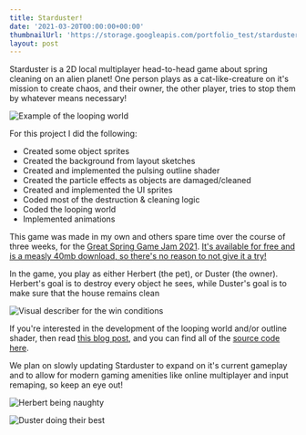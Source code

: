 ```yaml
---
title: Starduster!
date: '2021-03-20T00:00:00+00:00'
thumbnailUrl: 'https://storage.googleapis.com/portfolio_test/starduster/Hero_Image.png'
layout: post
---
```

Starduster is a 2D local multiplayer head-to-head game about spring cleaning on an alien planet! One person plays as a cat-like-creature on it's mission to create chaos, and their owner, the other player, tries to stop them by whatever means necessary!

![Example of the looping world](https://storage.googleapis.com/portfolio_test/starduster/loop_example.gif)

For this project I did the following:
- Created some object sprites
- Created the background from layout sketches
- Created and implemented the pulsing outline shader
- Created the particle effects as objects are damaged/cleaned
- Created and implemented the UI sprites
- Coded most of the destruction & cleaning logic
- Coded the looping world
- Implemented animations

This game was made in my own and others spare time over the course of three weeks, for the [Great Spring Game Jam 2021](https://kgeary.itch.io/starduster). [It's available for free and is a measly 40mb download, so there's no reason to not give it a try!](https://kgeary.itch.io/starduster)

In the game, you play as either Herbert (the pet), or Duster (the owner). Herbert's goal is to destroy every object he sees, while Duster's goal is to make sure that the house remains clean

![Visual describer for the win conditions](https://storage.googleapis.com/portfolio_test/starduster/Describing.png)

If you're interested in the development of the looping world and/or outline shader, then read [this blog post](/posts/2021-03-21-starduster), and you can find all of the [source code here](https://github.com/oh-ok/Greenhouse).

We plan on slowly updating Starduster to expand on it's current gameplay and to allow for modern gaming amenities like online multiplayer and input remaping, so keep an eye out!

![Herbert being naughty](https://img.itch.zone/aW1nLzU0ODA1NDkuZ2lm/original/LRBcMs.gif)

![Duster doing their best](https://img.itch.zone/aW1nLzU0ODA1NzYuZ2lm/original/WoE0wX.gif)